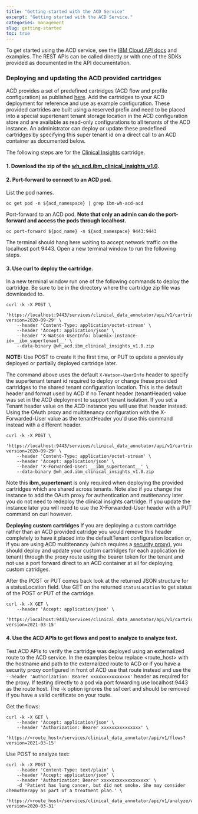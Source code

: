 ```yaml
---
title: "Getting started with the ACD Service"
excerpt: "Getting started with the ACD Service."
categories: management
slug: getting-started
toc: true
---
```


To get started using the ACD service, see the [IBM Cloud API docs](https://cloud.ibm.com/apidocs/wh-acd) and examples. The REST APIs can be called directly or with one of the SDKs provided as documented in the API documentation.

### Deploying and updating the ACD provided cartridges

ACD provides a set of predefined cartridges (ACD flow and profile configuration) as published [here](https://github.com/IBM/wh-acd-cartridges). Add the cartridges to your ACD deployment for reference and use as example configuration.  These provided cartrides are built using a reserved prefix and need to be placed into a special supertenant tenant storage location in the ACD configuration store and are available as read-only configurations to all tenants of the ACD instance.  An administrator can deploy or update these predefined cartridges by specifying this super tenant id on a direct call to an ACD container as documented below.

The following steps are for the [Clinical Insights](https://cloud.ibm.com/docs/wh-acd?topic=wh-acd-clinical_insights_overview#clinical_insights_overview) cartridge.

#### 1. Download the zip of the [wh_acd.ibm_clinical_insights_v1.0](https://github.com/IBM/wh-acd-cartridges/blob/master/cartridges/wh_acd.ibm_clinical_insights_v1.0.zip).

#### 2. Port-forward to connect to an ACD pod.

List the pod names.

```
oc get pod -n ${acd_namespace} | grep ibm-wh-acd-acd
```

Port-forward to an ACD pod. **Note that only an admin can do the port-forward and access the pods through localhost.**

```
oc port-forward ${pod_name} -n ${acd_namespace} 9443:9443
```

The terminal should hang here waiting to accept network traffic on the localhost port 9443.  Open a new terminal window to run the following steps.

#### 3. Use curl to deploy the cartridge.

In a new terminal window run one of the following commands to deploy the cartridge.  Be sure to be in the directory where the cartridge zip file was downloaded to.

```
curl -k -X POST \
    'https://localhost:9443/services/clinical_data_annotator/api/v1/cartridges?version=2020-09-29' \
    --header 'Content-Type: application/octet-stream' \
    --header 'Accept: application/json' \
    --header 'X-Watson-UserInfo: bluemix-instance-id=__ibm_supertenant__' \
    --data-binary @wh_acd.ibm_clinical_insights_v1.0.zip
```

**NOTE:** Use POST to create it the first time, or PUT to update a previously deployed or partially deployed cartridge later.

The command above uses the default `X-Watson-UserInfo` header to specify the supertenant tenant id required to deploy or change these provided cartridges to the shared tenant configuration location. This is the default header and format used by ACD if no Tenant header (tenantHeader) value was set in the ACD deployment to support tenant isolation.   If you set a Tenant header value on the ACD instance you will use that header instead.  Using the OAuth proxy and multitenancy configuration with the X-Forwarded-User value as the tenantHeader you'd use this command instead with a different header.

```
curl -k -X POST \
    'https://localhost:9443/services/clinical_data_annotator/api/v1/cartridges?version=2020-09-29' \
    --header 'Content-Type: application/octet-stream' \
    --header 'Accept: application/json' \
    --header 'X-Forwarded-User: __ibm_supertenant__' \
    --data-binary @wh_acd.ibm_clinical_insights_v1.0.zip
```

Note this __ibm_supertenant__ is only required when deploying the provided cartridges which are shared across tenants.  Note also if you change the instance to add the OAuth proxy for authentication and mutitenancy later you do not need to redeploy the clinical insights cartridge. If you update the instance later you will need to use the X-Forwarded-User header with a PUT command on curl however.

**Deploying custom cartridges**
If you are deploying a custom cartridge rather than an ACD provided catridge you would remove this header completely to have it placed into the defaultTenant configuration location or, if you are using ACD multitenancy (which requires a [security proxy](../../security/manage-access)), you should deploy and update your custom cartridges for each application (ie tenant) through the proxy route using the bearer token for the tenant and not use a port forward direct to an ACD container at all for deploying custom catridges.

After the POST or PUT comes back look at the returned JSON structure for a statusLocation field.
Use GET on the returned `statusLocation` to get status of the POST or PUT of the cartridge.

```
curl -k -X GET \
    --header 'Accept: application/json' \
    'https://localhost:9443/services/clinical_data_annotator/api/v1/cartridges/wh_acd.ibm_clinical_insights_v1.0?version=2021-03-15'
```

#### 4. Use the ACD APIs to get flows and post to analyze to analyze text.

Test ACD APIs to verify the cartridge was deployed using an externalized route to the ACD service.  In the examples below replace <route_host> with the hostname and path to the externalized route to ACD or if you have a security proxy configured in front of ACD use that route instead and use the `--header 'Authorization: Bearer xxxxxxxxxxxxxxx'` header as required for the proxy.  If testing directly to a pod via port fowarding use localhost:9443 as the route host.  The -k option ignores the ssl cert and should be removed if you have a valid certificate on your route.

Get the flows:

```
curl -k -X GET \
    --header 'Accept: application/json' \
    --header 'Authorization: Bearer xxxxxxxxxxxxxxx' \
    'https://<route_host>/services/clinical_data_annotator/api/v1/flows?version=2021-03-15'
```

Use POST to analyze text:

```
curl -k -X POST \
    --header 'Content-Type: text/plain' \
    --header 'Accept: application/json' \
    --header 'Authorization: Bearer xxxxxxxxxxxxxxxxxx' \
    -d 'Patient has lung cancer, but did not smoke. She may consider chemotherapy as part of a treatment plan.' \
    'https://<route_host>/services/clinical_data_annotator/api/v1/analyze/wh_acd.ibm_clinical_insights_v1.0_standard_flow?version=2020-03-31'
```

